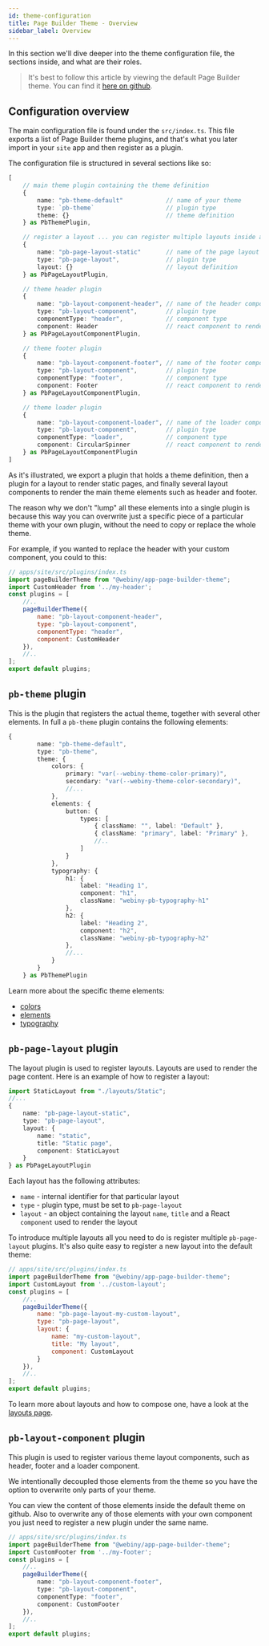 ```yaml
---
id: theme-configuration
title: Page Builder Theme - Overview
sidebar_label: Overview
---
```


In this section we'll dive deeper into the theme configuration file, the sections inside, and what are their roles.

> It's best to follow this article by viewing the default Page Builder theme. You can find it [here on github](https://github.com/webiny/webiny-js/blob/master/packages/app-page-builder-theme).

## Configuration overview

The main configuration file is found under the `src/index.ts`. This file exports a list of Page Builder theme plugins, and that's what you later import in your `site` app and then register as a plugin.

The configuration file is structured in several sections like so:

```ts
[
    // main theme plugin containing the theme definition
    {
        name: "pb-theme-default"            // name of your theme
        type: `pb-theme`                    // plugin type
        theme: {}                           // theme definition
    } as PbThemePlugin,

    // register a layout ... you can register multiple layouts inside a single theme
    {
        name: "pb-page-layout-static"       // name of the page layout
        type: "pb-page-layout",             // plugin type
        layout: {}                          // layout definition
    } as PbPageLayoutPlugin,

    // theme header plugin
    {
        name: "pb-layout-component-header", // name of the header component
        type: "pb-layout-component",        // plugin type
        componentType: "header",            // component type
        component: Header                   // react component to render the header
    } as PbPageLayoutComponentPlugin,

    // theme footer plugin
    {
        name: "pb-layout-component-footer", // name of the footer component
        type: "pb-layout-component",        // plugin type
        componentType: "footer",            // component type
        component: Footer                   // react component to render the footer
    } as PbPageLayoutComponentPlugin,

    // theme loader plugin
    {
        name: "pb-layout-component-loader", // name of the loader component
        type: "pb-layout-component",        // plugin type
        componentType: "loader",            // component type
        component: CircularSpinner          // react component to render the loader
    } as PbPageLayoutComponentPlugin
]
```

As it's illustrated, we export a plugin that holds a theme definition, then a plugin for a layout to render static pages, and finally several layout components to render the main theme elements such as header and footer.

The reason why we don't "lump" all these elements into a single plugin is because this way you can overwrite just a specific piece of a particular theme with your own plugin, without the need to copy or replace the whole theme.

For example, if you wanted to replace the header with your custom component, you could to this:

```js
// apps/site/src/plugins/index.ts
import pageBuilderTheme from "@webiny/app-page-builder-theme";
import CustomHeader from '../my-header';
const plugins = [
    //..
    pageBuilderTheme({
        name: "pb-layout-component-header",
        type: "pb-layout-component",
        componentType: "header",
        component: CustomHeader
    }),
    //..
];
export default plugins;
```

## `pb-theme` plugin
This is the plugin that registers the actual theme, together with several other elements.
In full a `pb-theme` plugin contains the following elements:
```ts
{
        name: "pb-theme-default",
        type: "pb-theme",
        theme: {
            colors: {
                primary: "var(--webiny-theme-color-primary)",
                secondary: "var(--webiny-theme-color-secondary)",
                //...
            },
            elements: {
                button: {
                    types: [
                        { className: "", label: "Default" },
                        { className: "primary", label: "Primary" },
                        //..
                    ]
                }
            },
            typography: {
                h1: {
                    label: "Heading 1",
                    component: "h1",
                    className: "webiny-pb-typography-h1"
                },
                h2: {
                    label: "Heading 2",
                    component: "h2",
                    className: "webiny-pb-typography-h2"
                },
                //...
            }
        }
    } as PbThemePlugin
```
Learn more about the specific theme elements:
- [colors](/docs/webiny-apps/page-builder/development/themes/colors)
- [elements](/docs/webiny-apps/page-builder/development/themes/elements)
- [typography](/docs/webiny-apps/page-builder/development/themes/typography)

## `pb-page-layout` plugin

The layout plugin is used to register layouts. Layouts are used to render the page content.
Here is an example of how to register a layout:
```ts
import StaticLayout from "./layouts/Static";
//...
{
    name: "pb-page-layout-static",
    type: "pb-page-layout",
    layout: {
        name: "static",
        title: "Static page",
        component: StaticLayout
    }
} as PbPageLayoutPlugin
```

Each layout has the following attributes:

- `name` - internal identifier for that particular layout
- `type` - plugin type, must be set to `pb-page-layout`
- `layout` - an object containing the layout `name`, `title` and a React `component` used to render the layout


To introduce multiple layouts all you need to do is register multiple `pb-page-layout` plugins.
It's also quite easy to register a new layout into the default theme:


```js
// apps/site/src/plugins/index.ts
import pageBuilderTheme from "@webiny/app-page-builder-theme";
import CustomLayout from '../custom-layout';
const plugins = [
    //..
    pageBuilderTheme({
        name: "pb-page-layout-my-custom-layout",
        type: "pb-page-layout",
        layout: {
            name: "my-custom-layout",
            title: "My layout",
            component: CustomLayout
        }
    }),
    //..
];
export default plugins;
```

To learn more about layouts and how to compose one, have a look at the [layouts page](/docs/webiny-apps/page-builder/development/themes/layouts).

## `pb-layout-component` plugin
This plugin is used to register various theme layout components, such as header, footer and a loader component.

We intentionally decoupled those elements from the theme so you have the option to overwrite only parts of your theme.

You can view the content of those elements inside the default theme on github. Also to overwrite any of those elements with your own component you just need to register a new plugin under the same name.

```ts
// apps/site/src/plugins/index.ts
import pageBuilderTheme from "@webiny/app-page-builder-theme";
import CustomFooter from '../my-footer';
const plugins = [
    //..
    pageBuilderTheme({
        name: "pb-layout-component-footer",
        type: "pb-layout-component",
        componentType: "footer",
        component: CustomFooter
    }),
    //..
];
export default plugins;
```